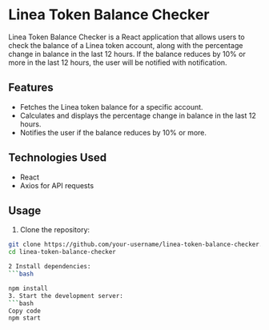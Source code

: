 # Linea Token Balance Checker

Linea Token Balance Checker is a React application that allows users to check the balance of a Linea token account, along with the percentage change in balance in the last 12 hours. If the balance reduces by 10% or more in the last 12 hours, the user will be notified with  notification.

## Features

- Fetches the Linea token balance for a specific account.
- Calculates and displays the percentage change in balance in the last 12 hours.
- Notifies the user if the balance reduces by 10% or more.

## Technologies Used

- React
- Axios for API requests

## Usage

1. Clone the repository:

```bash
git clone https://github.com/your-username/linea-token-balance-checker.git
cd linea-token-balance-checker

2 Install dependencies:
```bash

npm install
3. Start the development server:
```bash
Copy code
npm start
